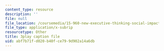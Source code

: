 ```yaml
---
content_type: resource
description: ''
file: null
file_location: /coursemedia/15-960-new-executive-thinking-social-impact-technology-projects-fall-2017-spring-2018/abf7b71fd020b40fce799d902a14a6db_EZCmSXZnT6Q.srt
file_type: application/x-subrip
resourcetype: Other
title: 3play caption file
uid: abf7b71f-d020-b40f-ce79-9d902a14a6db
---
```

